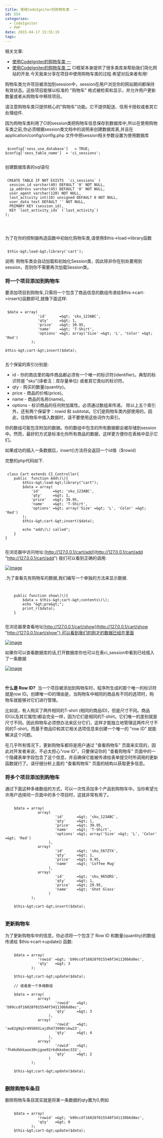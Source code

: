 ```yaml
---
title: 使用CodeIgniter的购物车类  一
id: 554
categories:
  - CodeIgniter
  - PHP
date: 2015-04-17 15:55:19
tags:
---
```


相关文章:

*   [使用CodeIgniter的购物车类 一](http://www.smallerpig.com/554.html "使用CodeIgniter的购物车类  一")
*   [使用CodeIgniter的购物车类 二](http://www.smallerpig.com/570.html "使用CodeIgniter的购物车类 二")
CI框架本身提供了很多类库来帮助我们简化网站的开发.今天我来分享在项目中使用购物车类的过程.希望对后来者有用!

购物车类允许项目被添加到session中，session在用户浏览你的网站期间都保持有效状态。这些项目能够以标准的 "购物车" 格式被检索和显示，并允许用户更新数量或者从购物车中移除项目。

请注意购物车类只提供核心的"购物车"功能。它不提供配送、信用卡授权或者其它处理组件.

因为购物车类利用了CI的session类把购物车信息保存到数据库中,所以在使用购物车类之前,你必须根据session类文档中的说明来创建数据库表,并且在application/config/config.php 文件中把session相关参数设置为使用数据库
``` 

 $config['sess_use_database']	= TRUE;
$config['sess_table_name']	= 'ci_sessions';


 ```
创建数据库表的sql语句
``` 

 CREATE TABLE IF NOT EXISTS  `ci_sessions` (
  session_id varchar(40) DEFAULT '0' NOT NULL,
  ip_address varchar(45) DEFAULT '0' NOT NULL,
  user_agent varchar(120) NOT NULL,
  last_activity int(10) unsigned DEFAULT 0 NOT NULL,
  user_data text DEFAULT '' NOT NULL,
  PRIMARY KEY (session_id),
  KEY `last_activity_idx` (`last_activity`)
);


 ```
&nbsp;

为了在你的控制器构造函数中初始化购物车类,请使用$this-&gt;load-&gt;library函数
``` 

 $this-&gt;load-&gt;library('cart');

 ```
说明: 购物车类会自动加载和初始化Session类，因此除非你在别处要用到session，否则你不需要再次加载Session类。

### 将一个项目添加到购物车

要添加项目到购物车,只需将一个包含了商品信息的数组传递给$this-&gt;cart-&gt;insert\(\)函数即可,就像下面这样:
``` 

 $data = array(
               'id'      =&gt; 'sku_123ABC',
               'qty'     =&gt; 1,
               'price'   =&gt; 39.95,
               'name'    =&gt; 'T-Shirt',
               'options' =&gt; array('Size' =&gt; 'L', 'Color' =&gt; 'Red')
            );

$this-&gt;cart-&gt;insert($data);


 ```
五个保留的索引分别是:

*   id - 你的商店里的每件商品都必须有一个唯一的标识符(identifier)。典型的标识符是 "sku"(译者注：库存量单位) 或者其它类似的标识符。
*   qty - 购买的数量(quantity)。
*   price - 商品的价格(price)。
*   name - 商品的名称(name)。
*   options - 标识商品的任何附加属性。必须通过数组来传递。
除以上五个索引外，还有两个保留字：rowid 和 subtotal。它们是购物车类内部使用的，因此，往购物车中插入数据时，请不要使用这些词作为索引。

你的数组可能包含附加的数据。你的数组中包含的所有数据都会被存储到session中。然而，最好的方式是标准化你所有商品的数据，这样更方便你在表格中显示它们。

如果成功的插入一条数据后，insert\(\)方法将会返回一个id值（$rowid）

完整的php代码如下.
``` 

 class Cart extends CI_Controller{
    public  function Add\(\){
        $this-&gt;load-&gt;library("cart");
        $data = array(
            'id'      =&gt; 'sku_123ABC',
            'qty'     =&gt; 1,
            'price'   =&gt; 39.95,
            'name'    =&gt; 'T-Shirt',
            'options' =&gt; array('Size' =&gt; 'L', 'Color' =&gt; 'Red')
        );
        $this-&gt;cart-&gt;insert($data);

        echo "add\(\) called";
    }
}


 ```
在浏览器中访问地址:[http://127.0.0.1/cart/add](http://127.0.0.1/cart/add "http://127.0.0.1/cart/add") 我们可以看到正确的调用:

[![image](http://www.smallerpig.com/wp-content/uploads/2015/04/image_thumb.png "image")](http://www.smallerpig.com/wp-content/uploads/2015/04/image.png)

.为了查看先有购物车的数据,我们编写一个单独的方法来显示数据.
``` 

  
    public function show\(\){
        $data = $this-&gt;cart-&gt;contents\(\);
        echo "&gt;pre&gt;";
        print_r($data);
    }


 ```
在浏览器里查看地址[http://127.0.0.1/cart/show](http://127.0.0.1/cart/show "http://127.0.0.1/cart/show"),可以看到我们的刚才的数据已经在里面

[![image](http://www.smallerpig.com/wp-content/uploads/2015/04/image3_thumb.png "image")](http://www.smallerpig.com/wp-content/uploads/2015/04/image3.png)

如果你可以查看数据库的话,打开数据库你也可以在表ci_session中看到已经插入了一条数据

[![image](http://www.smallerpig.com/wp-content/uploads/2015/04/image_thumb2.png "image")](http://www.smallerpig.com/wp-content/uploads/2015/04/image2.png)

&nbsp;

**什么是 Row ID?**  当一个项目被添加到购物车时，程序所生成的那个唯一的标识符就是row ID。创建唯一ID的理由是，当购物车中相同的商品有不同的选项时，购物车就能够对它们进行管理。

比如说，有人购买了两件相同的T-shirt (相同的商品ID)，但是尺寸不同。商品ID(以及其它属性)都会完全一样，因为它们是相同的T-shirt。它们唯一的差别就是尺寸不同。因此购物车必须想办法来区分它们，这样才能独立地管理这两件尺寸不同的T-shirt。而基于商品ID和其它相关选项信息来创建一个唯一的 "row ID" 就能解决这个问题。

在几乎所有情况下，更新购物车都将是用户通过 "查看购物车" 页面来实现的，因此对开发者来说，不必太担心"row ID"，只要保证你的 "查看购物车" 页面中的一个隐藏表单字段包含了这个信息，并且确保它能被传递给表单提交时所调用的更新函数就行了。请仔细分析上面的 "查看购物车" 页面的结构以获取更多信息。

#### 

### 将多个项目添加到购物车

通过下面这种多维数组的方式，可以一次性添加多个产品到购物车中。当你希望允许用户选择同一页面中的多个项目时，这就非常有用了。
``` 

 	$data = array(
               array(
                       'id'      =&gt; 'sku_123ABC',
                       'qty'     =&gt; 1,
                       'price'   =&gt; 39.95,
                       'name'    =&gt; 'T-Shirt',
                       'options' =&gt; array('Size' =&gt; 'L', 'Color' =&gt; 'Red')
                    ),
               array(
                       'id'      =&gt; 'sku_567ZYX',
                       'qty'     =&gt; 1,
                       'price'   =&gt; 9.95,
                       'name'    =&gt; 'Coffee Mug'
                    ),
               array(
                       'id'      =&gt; 'sku_965QRS',
                       'qty'     =&gt; 1,
                       'price'   =&gt; 29.95,
                       'name'    =&gt; 'Shot Glass'
                    )
            );

	$this-&gt;cart-&gt;insert($data);


 ```

### 更新购物车

为了更新购物车中的信息，你必须将一个包含了 Row ID 和数量(quantity)的数组传递给 $this-&gt;cart-&gt;update\(\) 函数:
``` 

 	$data = array(
               'rowid' =&gt; 'b99ccdf16028f015540f341130b6d8ec',
               'qty'   =&gt; 3
            );

	$this-&gt;cart-&gt;update($data); 

	// 或者是一个多维数组

	$data = array(
               array(
                       'rowid'   =&gt; 'b99ccdf16028f015540f341130b6d8ec',
                       'qty'     =&gt; 3
                    ),
               array(
                       'rowid'   =&gt; 'xw82g9q3r495893iajdh473990rikw23',
                       'qty'     =&gt; 4
                    ),
               array(
                       'rowid'   =&gt; 'fh4kdkkkaoe30njgoe92rkdkkobec333',
                       'qty'     =&gt; 2
                    )
            );

	$this-&gt;cart-&gt;update($data);


 ```

### 删除购物车条目

删除购物车条目其实就是将某一条数据的qty置为0,例如
``` 

 	$data = array(
               'rowid' =&gt; 'b99ccdf16028f015540f341130b6d8ec',
               'qty'   =&gt; 0
            );
	$this-&gt;cart-&gt;update($data);


 ```